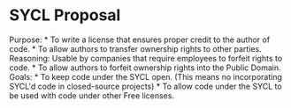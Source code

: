 SYCL Proposal
=============

Purpose:
	* To write a license that ensures proper credit to the author of code.
	* To allow authors to transfer ownership rights to other parties.
		Reasoning: Usable by companies that require employees to forfeit rights
			to code.
	* To allow authors to forfeit ownership rights into the Public Domain.
Goals:
	* To keep code under the SYCL open.
		(This means no incorporating SYCL'd code in closed-source projects)
	* To allow code under the SYCL to be used with code under other Free
	  licenses.
	
